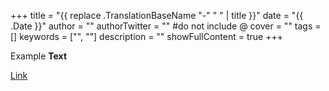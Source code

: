 +++
title = "{{ replace .TranslationBaseName "-" " " | title }}"
date = "{{ .Date }}"
author = ""
authorTwitter = "" #do not include @
cover = ""
tags = []
keywords = ["", ""]
description = ""
showFullContent = true
+++

Example **Text**

[Link](https://example.io)
